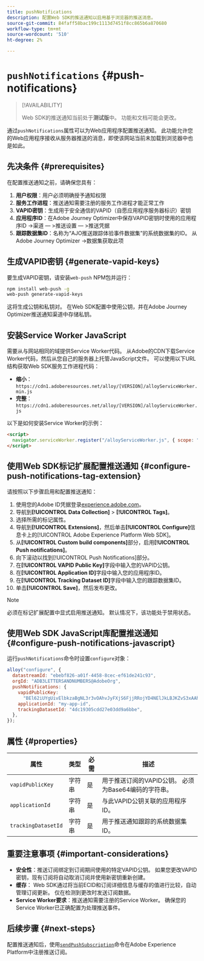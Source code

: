 ```yaml
---
title: pushNotifications
description: 配置Web SDK的推送通知以启用基于浏览器的推送消息。
source-git-commit: 84faff58bac199c1113d7451f8cc865b6a870680
workflow-type: tm+mt
source-wordcount: '510'
ht-degree: 2%

---
```



# `pushNotifications` {#push-notifications}

>[!AVAILABILITY]
>
> Web SDK的推送通知当前处于&#x200B;**测试版**&#x200B;中。 功能和文档可能会更改。

通过`pushNotifications`属性可以为Web应用程序配置推送通知。 此功能允许您的Web应用程序接收从服务器推送的消息，即使该网站当前未加载到浏览器中也是如此。

## 先决条件 {#prerequisites}

在配置推送通知之前，请确保您具有：

1. **用户权限**：用户必须明确授予通知权限
2. **服务工作进程**：推送通知需要注册的服务工作进程才能正常工作
3. **VAPID密钥**：生成用于安全通信的VAPID（自愿应用程序服务器标识）密钥
4. **应用程序ID**：在Adobe Journey Optimizer中保存VAPID密钥时使用的应用程序ID ->渠道 — >推送设置 — >推送凭据
5. **跟踪数据集ID**：名称为“AJO推送跟踪体验事件数据集”的系统数据集的ID。 从Adobe Journey Optimizer ->数据集获取此项

## 生成VAPID密钥 {#generate-vapid-keys}

要生成VAPID密钥，请安装`web-push` NPM包并运行：

```bash
npm install web-push -g
web-push generate-vapid-keys
```

这将生成公钥和私钥对。 在Web SDK配置中使用公钥，并在Adobe Journey Optimizer推送通知渠道中存储私钥。

## 安装Service Worker JavaScript

需要从与网站相同的域提供Service Worker代码。 从Adobe的CDN下载Service Worker代码，然后从您自己的服务器上托管JavaScript文件。 可以使用以下URL结构获取Web SDK服务工作进程代码：

- **缩小**： `https://cdn1.adoberesources.net/alloy/[VERSION]/alloyServiceWorker.min.js`
- **完整**： `https://cdn1.adoberesources.net/alloy/[VERSION]/alloyServiceWorker.js`

以下是如何安装Service Worker的示例：

```html
<script>
  navigator.serviceWorker.register("/alloyServiceWorker.js", { scope: "/" });
</script>
```

## 使用Web SDK标记扩展配置推送通知 {#configure-push-notifications-tag-extension}

请按照以下步骤启用和配置推送通知：

1. 使用您的Adobe ID凭据登录[experience.adobe.com](https://experience.adobe.com)。
1. 导航到&#x200B;**[!UICONTROL Data Collection]** > **[!UICONTROL Tags]**。
1. 选择所需的标记属性。
1. 导航到&#x200B;**[!UICONTROL Extensions]**，然后单击&#x200B;**[!UICONTROL Configure]**&#x200B;信息卡上的[!UICONTROL Adobe Experience Platform Web SDK]。
1. 从&#x200B;**[!UICONTROL Custom build components]**&#x200B;部分，启用&#x200B;**[!UICONTROL Push notifications]**。
1. 向下滚动以找到[!UICONTROL Push Notifications]部分。
1. 在&#x200B;**[!UICONTROL VAPID Public Key]**&#x200B;字段中输入您的VAPID公钥。
1. 在&#x200B;**[!UICONTROL Application ID]**&#x200B;字段中输入您的应用程序ID。
1. 在&#x200B;**[!UICONTROL Tracking Dataset ID]**&#x200B;字段中输入您的跟踪数据集ID。
1. 单击&#x200B;**[!UICONTROL Save]**，然后发布更改。

>[!NOTE]
>
> 必须在标记扩展配置中显式启用推送通知。 默认情况下，该功能处于禁用状态。

## 使用Web SDK JavaScript库配置推送通知 {#configure-push-notifications-javascript}

运行`pushNotifications`命令时设置`configure`对象：

```js
alloy("configure", {
  datastreamId: "ebebf826-a01f-4458-8cec-ef61de241c93",
  orgId: "ADB3LETTERSANDNUMBERS@AdobeOrg",
  pushNotifications: {
    vapidPublicKey:
      "BEl62iUYgUivElbkzaBgNL3r3vOAhvJyFXjS6FjjRRojYD4NElJkLBJKZvS3xAAh4_gE3WnMaZNu_KGP4jAQlJz",
    applicationId: "my-app-id",
    trackingDatasetId: "4dc19305cdd27e03dd9a6bbe",
  },
});
```

## 属性 {#properties}

| 属性 | 类型 | 必需 | 描述 |
|---------|----|---------|-----------|
| `vapidPublicKey` | 字符串 | 是 | 用于推送订阅的VAPID公钥。 必须为Base64编码的字符串。 |
| `applicationId` | 字符串 | 是 | 与此VAPID公钥关联的应用程序ID。 |
| `trackingDatasetId` | 字符串 | 是 | 用于推送通知跟踪的系统数据集ID。 |

## 重要注意事项 {#important-considerations}

- **安全性**：推送订阅绑定到订阅期间使用的特定VAPID公钥。 如果您更改VAPID密钥，现有订阅将自动取消订阅并使用新密钥重新创建。
- **缓存**： Web SDK通过将当前ECID和订阅详细信息与缓存的值进行比较，自动管理订阅更新。 仅在检测到更改时发送订阅数据。
- **Service Worker要求**：推送通知需要注册的Service Worker。 确保您的Service Worker已正确配置为处理推送事件。

## 后续步骤 {#next-steps}

配置推送通知后，使用[`sendPushSubscription`](../sendpushsubscription.md)命令在Adobe Experience Platform中注册推送订阅。
